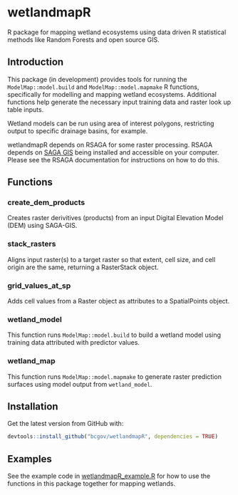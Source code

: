# wetlandmapR
R package for mapping wetland ecosystems using data driven R statistical methods like Random Forests and open source GIS.

## Introduction
This package (in development) provides tools for running the `ModelMap::model.build` and `ModelMap::model.mapmake` R functions, specifically for modelling and mapping wetland ecosystems. Additional functions help generate the necessary input training data and raster look up table inputs.

Wetland models can be run using area of interest polygons, restricting output to specific drainage basins, for example.

wetlandmapR depends on RSAGA for some raster processing. RSAGA depends on [SAGA GIS](http://www.saga-gis.org/en/index.html) being installed and accessible on your computer. Please see the RSAGA documentation for instructions on how to do this.

## Functions
### create_dem_products
Creates raster derivitives (products) from an input Digital Elevation Model (DEM) using SAGA-GIS.

### stack_rasters
Aligns input raster(s) to a target raster so that extent, cell size, and cell origin are the same, returning a RasterStack object.

### grid_values_at_sp
Adds cell values from a Raster object as attributes to a SpatialPoints object.

### wetland_model
This function runs `ModelMap::model.build` to build a wetland model using training data attributed with predictor values.

### wetland_map
This function runs `ModelMap::model.mapmake` to generate raster prediction surfaces using model output from `wetland_model`.

## Installation
Get the latest version from GitHub with:
```r
devtools::install_github("bcgov/wetlandmapR", dependencies = TRUE)
```

## Examples
See the example code in [wetlandmapR_example.R](wetlandmapR_example.R) for how to use the functions in this package together for mapping wetlands.
